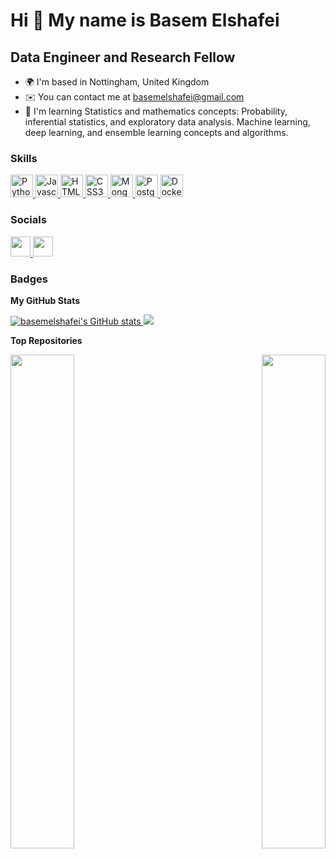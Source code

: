 Hi 👋 My name is Basem Elshafei
===============================

Data Engineer and Research Fellow
------------------------------

* 🌍  I'm based in Nottingham, United Kingdom
* ✉️  You can contact me at [basemelshafei@gmail.com](mailto:basemelshafei@gmail.com)
* 🧠  I'm learning Statistics and mathematics concepts: Probability, inferential statistics, and exploratory data analysis. Machine learning, deep learning, and ensemble learning concepts and algorithms.

### Skills
<p align="left">
  <a href="https://www.python.org/" target="_blank" rel="noreferrer">
    <img src="https://raw.githubusercontent.com/danielcranney/readme-generator/main/public/icons/skills/python-colored.svg" width="36" height="36" alt="Python" />
  </a>
  <a href="https://developer.mozilla.org/en-US/docs/Web/JavaScript" target="_blank" rel="noreferrer">
    <img src="https://raw.githubusercontent.com/danielcranney/readme-generator/main/public/icons/skills/javascript-colored.svg" width="36" height="36" alt="Javascript" />
  </a>
  <a href="https://developer.mozilla.org/en-US/docs/Glossary/HTML5" target="_blank" rel="noreferrer">
    <img src="https://raw.githubusercontent.com/danielcranney/readme-generator/main/public/icons/skills/html5-colored.svg" width="36" height="36" alt="HTML5" />
  </a>
  <a href="https://www.w3.org/TR/CSS/#css" target="_blank" rel="noreferrer">
    <img src="https://raw.githubusercontent.com/danielcranney/readme-generator/main/public/icons/skills/css3-colored.svg" width="36" height="36" alt="CSS3" />
  </a>
  <a href="https://www.mongodb.com/" target="_blank" rel="noreferrer">
    <img src="https://raw.githubusercontent.com/danielcranney/readme-generator/main/public/icons/skills/mongodb-colored.svg" width="36" height="36" alt="MongoDB" />
  </a>
  <a href="https://www.postgresql.org/" target="_blank" rel="noreferrer">
    <img src="https://raw.githubusercontent.com/danielcranney/readme-generator/main/public/icons/skills/postgresql-colored.svg" width="36" height="36" alt="PostgreSQL" />
  </a>
  <a href="https://www.docker.com/" target="_blank" rel="noreferrer">
    <img src="https://raw.githubusercontent.com/danielcranney/readme-generator/main/public/icons/skills/docker-colored.svg" width="36" height="36" alt="Docker" />
  </a>
</p>


### Socials

<p align="left">
  <a href="https://www.github.com/basemelshafei" target="_blank" rel="noreferrer">
    <img src="https://raw.githubusercontent.com/danielcranney/readme-generator/main/public/icons/socials/github-dark.svg" width="32" height="32" />
  </a>
  <a href="https://www.linkedin.com/in/basemelshafei" target="_blank" rel="noreferrer">
    <img src="https://raw.githubusercontent.com/danielcranney/readme-generator/main/public/icons/socials/linkedin.svg" width="32" height="32" />
  </a>
</p>

### Badges

<b>My GitHub Stats</b>

<a href="http://www.github.com/basemelshafei">
  <img src="https://github-readme-stats.vercel.app/api?username=basemelshafei&show_icons=true&hide=&count_private=true&title_color=0891b2&text_color=facc15&icon_color=0891b2&bg_color=1c1917&hide_border=true&show_icons=true" alt="basemelshafei's GitHub stats" />
</a>
<a href="http://www.github.com/basemelshafei">
  <img src="https://github-readme-streak-stats.herokuapp.com/?user=basemelshafei&stroke=facc15&background=1c1917&ring=0891b2&fire=0891b2&currStreakNum=facc15&currStreakLabel=0891b2&sideNums=facc15&sideLabels=facc15&dates=facc15&hide_border=true" />
</a>

<b>Top Repositories</b>

<div width="100%" align="center">
  <a href="https://github.com/basemelshafei/100DaysOfCodingChallenge" align="left">
    <img align="left" width="45%" src="https://github-readme-stats.vercel.app/api/pin/?username=basemelshafei&repo=100DaysOfCodingChallenge&title_color=0891b2&text_color=facc15&icon_color=0891b2&bg_color=1c1917&hide_border=true&locale=en" />
  </a>
  <a href="https://github.com/basemelshafei/MachineLearningBootcamp" align="right">
    <img align="right" width="45%" src="https://github-readme-stats.vercel.app/api/pin/?username=basemelshafei&repo=MachineLearningBootcamp&title_color=0891b2&text_color=facc15&icon_color=0891b2&bg_color=1c1917&hide_border=true&locale=en" />
  </a>
</div>
<br /><br /><br /><br /><br /><br /><br />
